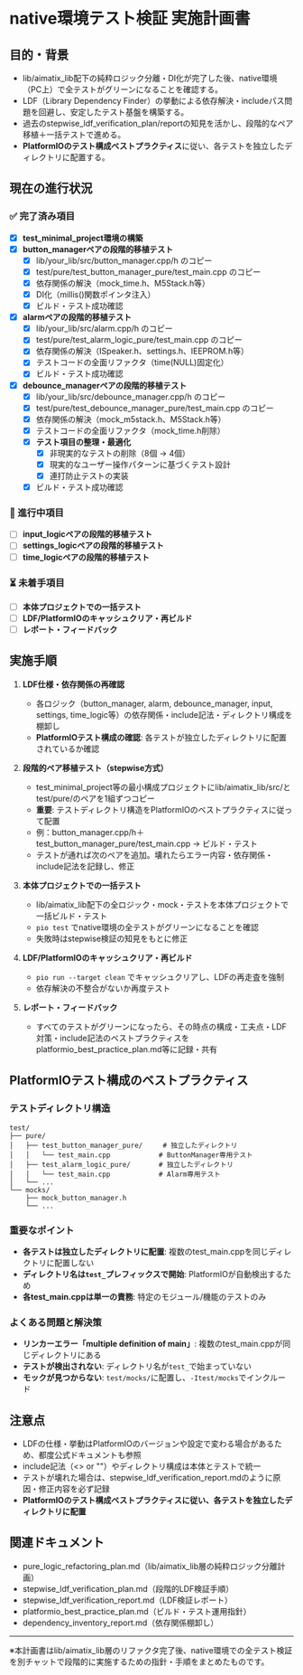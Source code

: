 # native環境テスト検証 実施計画書

## 目的・背景
- lib/aimatix_lib配下の純粋ロジック分離・DI化が完了した後、native環境（PC上）で全テストがグリーンになることを確認する。
- LDF（Library Dependency Finder）の挙動による依存解決・includeパス問題を回避し、安定したテスト基盤を構築する。
- 過去のstepwise_ldf_verification_plan/reportの知見を活かし、段階的なペア移植＋一括テストで進める。
- **PlatformIOのテスト構成ベストプラクティス**に従い、各テストを独立したディレクトリに配置する。

## 現在の進行状況

### ✅ 完了済み項目
- [x] **test_minimal_project環境の構築**
- [x] **button_managerペアの段階的移植テスト**
  - [x] lib/your_lib/src/button_manager.cpp/h のコピー
  - [x] test/pure/test_button_manager_pure/test_main.cpp のコピー
  - [x] 依存関係の解決（mock_time.h、M5Stack.h等）
  - [x] DI化（millis()関数ポインタ注入）
  - [x] ビルド・テスト成功確認
- [x] **alarmペアの段階的移植テスト**
  - [x] lib/your_lib/src/alarm.cpp/h のコピー
  - [x] test/pure/test_alarm_logic_pure/test_main.cpp のコピー
  - [x] 依存関係の解決（ISpeaker.h、settings.h、IEEPROM.h等）
  - [x] テストコードの全面リファクタ（time(NULL)固定化）
  - [x] ビルド・テスト成功確認
- [x] **debounce_managerペアの段階的移植テスト**
  - [x] lib/your_lib/src/debounce_manager.cpp/h のコピー
  - [x] test/pure/test_debounce_manager_pure/test_main.cpp のコピー
  - [x] 依存関係の解決（mock_m5stack.h、M5Stack.h等）
  - [x] テストコードの全面リファクタ（mock_time.h削除）
  - [x] **テスト項目の整理・最適化**
    - [x] 非現実的なテストの削除（8個 → 4個）
    - [x] 現実的なユーザー操作パターンに基づくテスト設計
    - [x] 連打防止テストの実装
  - [x] ビルド・テスト成功確認

### 🔄 進行中項目
- [ ] **input_logicペアの段階的移植テスト**
- [ ] **settings_logicペアの段階的移植テスト**
- [ ] **time_logicペアの段階的移植テスト**

### ⏳ 未着手項目
- [ ] **本体プロジェクトでの一括テスト**
- [ ] **LDF/PlatformIOのキャッシュクリア・再ビルド**
- [ ] **レポート・フィードバック**

## 実施手順
1. **LDF仕様・依存関係の再確認**
    - 各ロジック（button_manager, alarm, debounce_manager, input, settings, time_logic等）の依存関係・include記法・ディレクトリ構成を棚卸し
    - **PlatformIOテスト構成の確認**: 各テストが独立したディレクトリに配置されているか確認

2. **段階的ペア移植テスト（stepwise方式）**
    - test_minimal_project等の最小構成プロジェクトにlib/aimatix_lib/src/とtest/pure/のペアを1組ずつコピー
    - **重要**: テストディレクトリ構造をPlatformIOのベストプラクティスに従って配置
    - 例：button_manager.cpp/h＋test_button_manager_pure/test_main.cpp → ビルド・テスト
    - テストが通れば次のペアを追加。壊れたらエラー内容・依存関係・include記法を記録し、修正

3. **本体プロジェクトでの一括テスト**
    - lib/aimatix_lib配下の全ロジック・mock・テストを本体プロジェクトで一括ビルド・テスト
    - `pio test` でnative環境の全テストがグリーンになることを確認
    - 失敗時はstepwise検証の知見をもとに修正

4. **LDF/PlatformIOのキャッシュクリア・再ビルド**
    - `pio run --target clean` でキャッシュクリアし、LDFの再走査を強制
    - 依存解決の不整合がないか再度テスト

5. **レポート・フィードバック**
    - すべてのテストがグリーンになったら、その時点の構成・工夫点・LDF対策・include記法のベストプラクティスをplatformio_best_practice_plan.md等に記録・共有

## PlatformIOテスト構成のベストプラクティス

### テストディレクトリ構造
```
test/
├── pure/
│   ├── test_button_manager_pure/     # 独立したディレクトリ
│   │   └── test_main.cpp            # ButtonManager専用テスト
│   ├── test_alarm_logic_pure/       # 独立したディレクトリ
│   │   └── test_main.cpp            # Alarm専用テスト
│   └── ...
└── mocks/
    ├── mock_button_manager.h
    └── ...
```

### 重要なポイント
- **各テストは独立したディレクトリに配置**: 複数のtest_main.cppを同じディレクトリに配置しない
- **ディレクトリ名は`test_`プレフィックスで開始**: PlatformIOが自動検出するため
- **各test_main.cppは単一の責務**: 特定のモジュール/機能のテストのみ

### よくある問題と解決策
- **リンカーエラー「multiple definition of main」**: 複数のtest_main.cppが同じディレクトリにある
- **テストが検出されない**: ディレクトリ名が`test_`で始まっていない
- **モックが見つからない**: `test/mocks/`に配置し、`-Itest/mocks`でインクルード

## 注意点
- LDFの仕様・挙動はPlatformIOのバージョンや設定で変わる場合があるため、都度公式ドキュメントも参照
- include記法（<> or ""）やディレクトリ構成は本体とテストで統一
- テストが壊れた場合は、stepwise_ldf_verification_report.mdのように原因・修正内容を必ず記録
- **PlatformIOのテスト構成ベストプラクティスに従い、各テストを独立したディレクトリに配置**

## 関連ドキュメント
- pure_logic_refactoring_plan.md（lib/aimatix_lib層の純粋ロジック分離計画）
- stepwise_ldf_verification_plan.md（段階的LDF検証手順）
- stepwise_ldf_verification_report.md（LDF検証レポート）
- platformio_best_practice_plan.md（ビルド・テスト運用指針）
- dependency_inventory_report.md（依存関係棚卸し）

---

※本計画書はlib/aimatix_lib層のリファクタ完了後、native環境での全テスト検証を別チャットで段階的に実施するための指針・手順をまとめたものです。 
